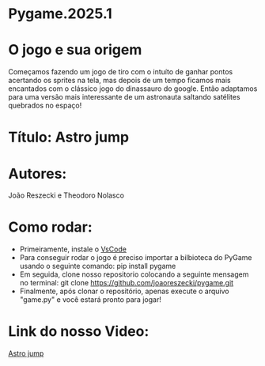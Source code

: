 # Pygame.2025.1
# O jogo e sua origem
Começamos fazendo um jogo de tiro com o intuíto de ganhar pontos acertando os sprites na tela, mas depois de um tempo ficamos mais encantados com o clássico jogo do dinassauro do google. Então adaptamos para uma versão mais interessante de um astronauta saltando satélites quebrados no espaço!
# Título: Astro jump
# Autores: 
João Reszecki e Theodoro Nolasco
# Como rodar:
- Primeiramente, instale o [VsCode](https://code.visualstudio.com)
- Para conseguir rodar o jogo é preciso importar a bilbioteca do PyGame usando o seguinte comando:
pip install pygame
- Em seguida, clone nosso repositorio colocando a seguinte mensagem no terminal:
git clone https://github.com/joaoreszecki/pygame.git
- Finalmente, após clonar o repositório, apenas execute o arquivo "game.py" e você estará pronto para jogar!

# Link do nosso Video:
[Astro jump](https://youtu.be/mIEw9-hj76c)
